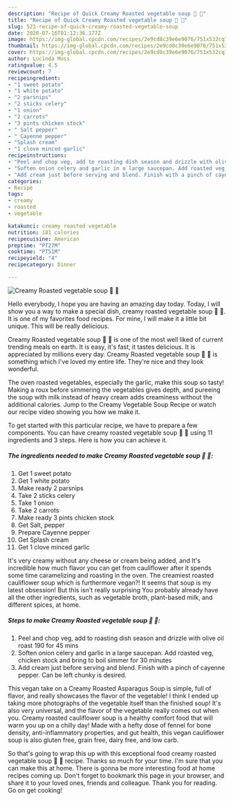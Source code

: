 ```yaml
---
description: "Recipe of Quick Creamy Roasted vegetable soup 🥔 🥕"
title: "Recipe of Quick Creamy Roasted vegetable soup 🥔 🥕"
slug: 523-recipe-of-quick-creamy-roasted-vegetable-soup
date: 2020-07-16T01:12:36.177Z
image: https://img-global.cpcdn.com/recipes/2e9cd8c39e6e9076/751x532cq70/creamy-roasted-vegetable-soup-🥔-🥕-recipe-main-photo.jpg
thumbnail: https://img-global.cpcdn.com/recipes/2e9cd8c39e6e9076/751x532cq70/creamy-roasted-vegetable-soup-🥔-🥕-recipe-main-photo.jpg
cover: https://img-global.cpcdn.com/recipes/2e9cd8c39e6e9076/751x532cq70/creamy-roasted-vegetable-soup-🥔-🥕-recipe-main-photo.jpg
author: Lucinda Moss
ratingvalue: 4.5
reviewcount: 7
recipeingredient:
- "1 sweet potato"
- "1 white potato"
- "2 parsnips"
- "2 sticks celery"
- "1 onion"
- "2 carrots"
- "3 pints chicken stock"
- " Salt pepper"
- " Cayenne pepper"
- "Splash cream"
- "1 clove minced garlic"
recipeinstructions:
- "Peel and chop veg, add to roasting dish season and drizzle with olive oil roast 190 for 45 mins"
- "Soften onion celery and garlic in a large saucepan. Add roasted veg, chicken stock and bring to boil simmer for 30 minutes"
- "Add cream just before serving and blend. Finish with a pinch of cayenne pepper. Can be left chunky is desired."
categories:
- Recipe
tags:
- creamy
- roasted
- vegetable

katakunci: creamy roasted vegetable 
nutrition: 181 calories
recipecuisine: American
preptime: "PT27M"
cooktime: "PT51M"
recipeyield: "4"
recipecategory: Dinner

---
```



![Creamy Roasted vegetable soup 🥔 🥕](https://img-global.cpcdn.com/recipes/2e9cd8c39e6e9076/751x532cq70/creamy-roasted-vegetable-soup-🥔-🥕-recipe-main-photo.jpg)

Hello everybody, I hope you are having an amazing day today. Today, I will show you a way to make a special dish, creamy roasted vegetable soup 🥔 🥕. It is one of my favorites food recipes. For mine, I will make it a little bit unique. This will be really delicious.

Creamy Roasted vegetable soup 🥔 🥕 is one of the most well liked of current trending meals on earth. It is easy, it's fast, it tastes delicious. It is appreciated by millions every day. Creamy Roasted vegetable soup 🥔 🥕 is something which I've loved my entire life. They're nice and they look wonderful.

The oven roasted vegetables, especially the garlic, make this soup so tasty! Making a roux before simmering the vegetables gives depth, and pureeing the soup with milk instead of heavy cream adds creaminess without the additional calories. Jump to the Creamy Vegetable Soup Recipe or watch our recipe video showing you how we make it.


To get started with this particular recipe, we have to prepare a few components. You can have creamy roasted vegetable soup 🥔 🥕 using 11 ingredients and 3 steps. Here is how you can achieve it.

<!--inarticleads1-->

##### The ingredients needed to make Creamy Roasted vegetable soup 🥔 🥕:

1. Get 1 sweet potato
1. Get 1 white potato
1. Make ready 2 parsnips
1. Take 2 sticks celery
1. Take 1 onion
1. Take 2 carrots
1. Make ready 3 pints chicken stock
1. Get  Salt, pepper
1. Prepare  Cayenne pepper
1. Get Splash cream
1. Get 1 clove minced garlic


It&#39;s very creamy without any cheese or cream being added, and It&#39;s incredible how much flavor you can get from cauliflower after it spends some time caramelizing and roasting in the oven. The creamiest roasted cauliflower soup which is furthermore vegan?! It seems that soup is my latest obsession! But this isn&#39;t really surprising You probably already have all the other ingredients, such as vegetable broth, plant-based milk, and different spices, at home. 

<!--inarticleads2-->

##### Steps to make Creamy Roasted vegetable soup 🥔 🥕:

1. Peel and chop veg, add to roasting dish season and drizzle with olive oil roast 190 for 45 mins
1. Soften onion celery and garlic in a large saucepan. Add roasted veg, chicken stock and bring to boil simmer for 30 minutes
1. Add cream just before serving and blend. Finish with a pinch of cayenne pepper. Can be left chunky is desired.


This vegan take on a Creamy Roasted Asparagus Soup is simple, full of flavor, and really showcases the flavor of the vegetable! I think I ended up taking more photographs of the vegetable itself than the finished soup! It&#39;s also very universal, and the flavor of the vegetable really comes out when you. Creamy roasted cauliflower soup is a healthy comfort food that will warm you up on a chilly day! Made with a hefty dose of fennel for bone density, anti-inflammatory properties, and gut health, this vegan cauliflower soup is also gluten free, grain free, dairy free, and low carb. 

So that's going to wrap this up with this exceptional food creamy roasted vegetable soup 🥔 🥕 recipe. Thanks so much for your time. I'm sure that you can make this at home. There is gonna be more interesting food at home recipes coming up. Don't forget to bookmark this page in your browser, and share it to your loved ones, friends and colleague. Thank you for reading. Go on get cooking!
